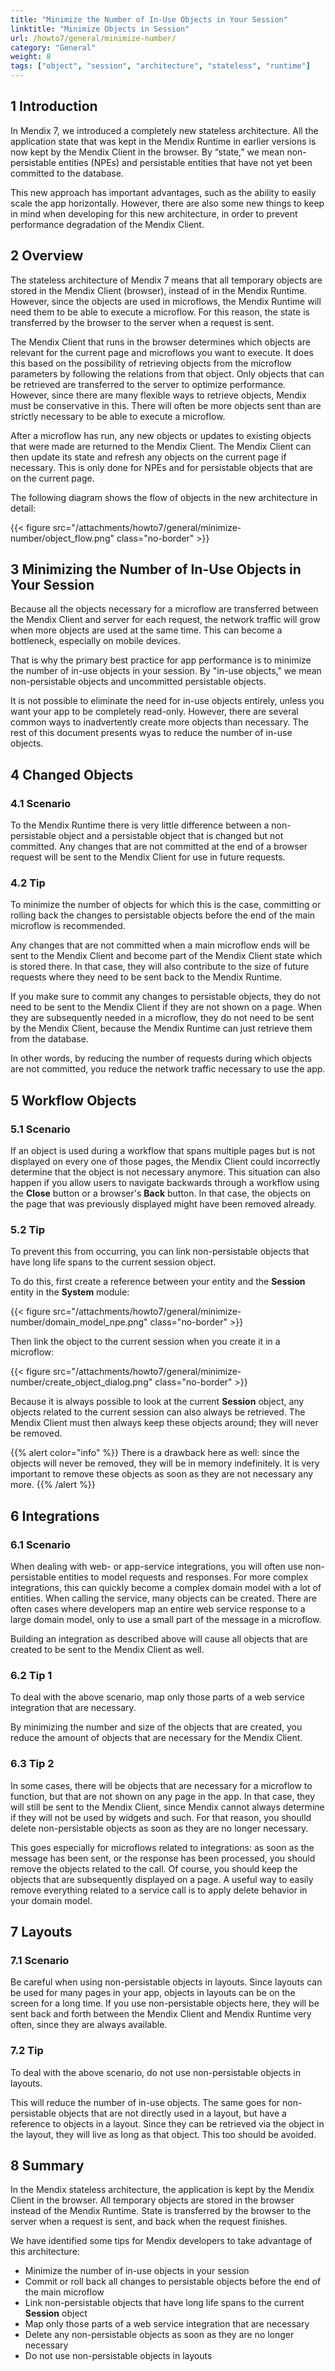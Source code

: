 ```yaml
---
title: "Minimize the Number of In-Use Objects in Your Session"
linktitle: "Minimize Objects in Session"
url: /howto7/general/minimize-number/
category: "General"
weight: 8
tags: ["object", "session", "architecture", "stateless", "runtime"]
---
```


## 1 Introduction

In Mendix 7, we introduced a completely new stateless architecture. All the application state that was kept in the Mendix Runtime in earlier versions is now kept by the Mendix Client in the browser. By “state,” we mean non-persistable entities (NPEs) and persistable entities that have not yet been committed to the database.

This new approach has important advantages, such as the ability to easily scale the app horizontally. However, there are also some new things to keep in mind when developing for this new architecture, in order to prevent performance degradation of the Mendix Client.

## 2 Overview

The stateless architecture of Mendix 7 means that all temporary objects are stored in the Mendix Client (browser), instead of in the Mendix Runtime. However, since the objects are used in microflows, the Mendix Runtime will need them to be able to execute a microflow. For this reason, the state is transferred by the browser to the server when a request is sent.

The Mendix Client that runs in the browser determines which objects are relevant for the current page and microflows you want to execute. It does this based on the possibility of retrieving objects from the microflow parameters by following the relations from that object. Only objects that can be retrieved are transferred to the server to optimize performance. However, since there are many flexible ways to retrieve objects, Mendix must be conservative in this. There will often be more objects sent than are strictly necessary to be able to execute a microflow.

After a microflow has run, any new objects or updates to existing objects that were made are returned to the Mendix Client. The Mendix Client can then update its state and refresh any objects on the current page if necessary. This is only done for NPEs and for persistable objects that are on the current page.

The following diagram shows the flow of objects in the new architecture in detail:

{{< figure src="/attachments/howto7/general/minimize-number/object_flow.png" class="no-border" >}}

## 3 Minimizing the Number of In-Use Objects in Your Session

Because all the objects necessary for a microflow are transferred between the Mendix Client and server for each request, the network traffic will grow when more objects are used at the same time. This can become a bottleneck, especially on mobile devices.

That is why the primary best practice for app performance is to minimize the number of in-use objects in your session. By "in-use objects," we mean non-persistable objects and uncommitted persistable objects.

It is not possible to eliminate the need for in-use objects entirely, unless you want your app to be completely read-only. However, there are several common ways to inadvertently create more objects than necessary. The rest of this document presents wyas to reduce the number of in-use objects.

## 4 Changed Objects

### 4.1 Scenario

To the Mendix Runtime there is very little difference between a non-persistable object and a persistable object that is changed but not committed. Any changes that are not committed at the end of a browser request will be sent to the Mendix Client for use in future requests. 

### 4.2 Tip

To minimize the number of objects for which this is the case, committing or rolling back the changes to persistable objects before the end of the main microflow is recommended.

Any changes that are not committed when a main microflow ends will be sent to the Mendix Client and become part of the Mendix Client state which is stored there. In that case, they will also contribute to the size of future requests where they need to be sent back to the Mendix Runtime.

If you make sure to commit any changes to persistable objects, they do not need to be sent to the Mendix Client if they are not shown on a page. When they are subsequently needed in a microflow, they do not need to be sent by the Mendix Client, because the Mendix Runtime can just retrieve them from the database.

In other words, by reducing the number of requests during which objects are not committed, you reduce the network traffic necessary to use the app.

## 5 Workflow Objects

### 5.1 Scenario

If an object is used during a workflow that spans multiple pages but is not displayed on every one of those pages, the Mendix Client could incorrectly determine that the object is not necessary anymore. This situation can also happen if you allow users to navigate backwards through a workflow using the **Close** button or a browser's **Back** button. In that case, the objects on the page that was previously displayed might have been removed already.

### 5.2 Tip

To prevent this from occurring, you can link non-persistable objects that have long life spans to the current session object.

To do this, first create a reference between your entity and the **Session** entity in the **System** module:

{{< figure src="/attachments/howto7/general/minimize-number/domain_model_npe.png" class="no-border" >}}

Then link the object to the current session when you create it in a microflow:

{{< figure src="/attachments/howto7/general/minimize-number/create_object_dialog.png" class="no-border" >}}

Because it is always possible to look at the current **Session** object, any objects related to the current session can also always be retrieved. The Mendix Client must then always keep these objects around; they will never be removed.

{{% alert color="info" %}}
There is a drawback here as well: since the objects will never be removed, they will be in memory indefinitely. It is very important to remove these objects as soon as they are not necessary any more.
{{% /alert %}}

## 6 Integrations

### 6.1 Scenario

When dealing with web- or app-service integrations, you will often use non-persistable entities to model requests and responses. For more complex integrations, this can quickly become a complex domain model with a lot of entities. When calling the service, many objects can be created. There are often cases where developers map an entire web service response to a large domain model, only to use a small part of the message in a microflow.

Building an integration as described above will cause all objects that are created to be sent to the Mendix Client as well.

### 6.2 Tip 1

To deal with the above scenario, map only those parts of a web service integration that are necessary.

By minimizing the number and size of the objects that are created, you reduce the amount of objects that are necessary for the Mendix Client.

### 6.3 Tip 2

In some cases, there will be objects that are necessary for a microflow to function, but that are not shown on any page in the app. In that case, they will still be sent to the Mendix Client, since Mendix cannot always determine if they will not be used by widgets and such. For that reason, you shoulld delete non-persistable objects as soon as they are no longer necessary.

This goes especially for microflows related to integrations: as soon as the message has been sent, or the response has been processed, you should remove the objects related to the call. Of course, you should keep the objects that are subsequently displayed on a page. A useful way to easily remove everything related to a service call is to apply delete behavior in your domain model.

## 7 Layouts

### 7.1 Scenario

Be careful when using non-persistable objects in layouts. Since layouts can be used for many pages in your app, objects in layouts can be on the screen for a long time. If you use non-persistable objects here, they will be sent back and forth between the Mendix Client and Mendix Runtime very often, since they are always available.

### 7.2 Tip

To deal with the above scenario, do not use non-persistable objects in layouts.

This will reduce the number of in-use objects. The same goes for non-persistable objects that are not directly used in a layout, but have a reference to objects in a layout. Since they can be retrieved via the object in the layout, they will live as long as that object. This too should be avoided.

## 8 Summary

In the Mendix stateless architecture, the application is kept by the Mendix Client in the browser. All temporary objects are stored in the browser instead of the Mendix Runtime. State is transferred by the browser to the server when a request is sent, and back when the request finishes.

We have identified some tips for Mendix developers to take advantage of this architecture:

* Minimize the number of in-use objects in your session
* Commit or roll back all changes to persistable objects before the end of the main microflow
* Link non-persistable objects that have long life spans to the current **Session** object
* Map only those parts of a web service integration that are necessary
* Delete any non-persistable objects as soon as they are no longer necessary
* Do not use non-persistable objects in layouts
